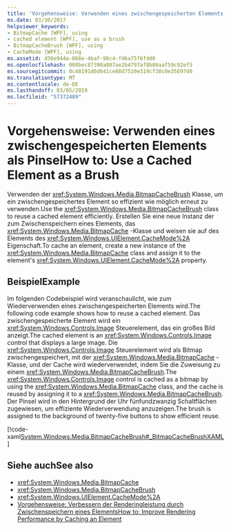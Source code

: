 ```yaml
---
title: 'Vorgehensweise: Verwenden eines zwischengespeicherten Elements als Pinsel'
ms.date: 03/30/2017
helpviewer_keywords:
- BitmapCache [WPF], using
- cached element [WPF], use as a brush
- BitmapCacheBrush [WPF], using
- CacheMode [WPF], using
ms.assetid: d36e944a-866e-4baf-98c4-fd6a75f6fdd0
ms.openlocfilehash: 008bec87390a807ae2b4797af8b86aaf59c92ef5
ms.sourcegitcommit: 0c48191d6d641ce88d7510e319cf38c0e35697d0
ms.translationtype: MT
ms.contentlocale: de-DE
ms.lasthandoff: 03/05/2019
ms.locfileid: "57372489"
---
```

# <a name="how-to-use-a-cached-element-as-a-brush"></a><span data-ttu-id="c7b6c-102">Vorgehensweise: Verwenden eines zwischengespeicherten Elements als Pinsel</span><span class="sxs-lookup"><span data-stu-id="c7b6c-102">How to: Use a Cached Element as a Brush</span></span>
<span data-ttu-id="c7b6c-103">Verwenden der <xref:System.Windows.Media.BitmapCacheBrush> Klasse, um ein zwischengespeichertes Element so effizient wie möglich erneut zu verwenden.</span><span class="sxs-lookup"><span data-stu-id="c7b6c-103">Use the <xref:System.Windows.Media.BitmapCacheBrush> class to reuse a cached element efficiently.</span></span> <span data-ttu-id="c7b6c-104">Erstellen Sie eine neue Instanz der zum Zwischenspeichern eines Elements, das <xref:System.Windows.Media.BitmapCache> -Klasse und weisen sie auf des Elements des <xref:System.Windows.UIElement.CacheMode%2A> Eigenschaft.</span><span class="sxs-lookup"><span data-stu-id="c7b6c-104">To cache an element, create a new instance of the <xref:System.Windows.Media.BitmapCache> class and assign it to the element's <xref:System.Windows.UIElement.CacheMode%2A> property.</span></span>  
  
## <a name="example"></a><span data-ttu-id="c7b6c-105">Beispiel</span><span class="sxs-lookup"><span data-stu-id="c7b6c-105">Example</span></span>  
 <span data-ttu-id="c7b6c-106">Im folgenden Codebeispiel wird veranschaulicht, wie zum Wiederverwenden eines zwischengespeicherten Elements wird.</span><span class="sxs-lookup"><span data-stu-id="c7b6c-106">The following code example shows how to reuse a cached element.</span></span> <span data-ttu-id="c7b6c-107">Das zwischengespeicherte Element wird ein <xref:System.Windows.Controls.Image> Steuerelement, das ein großes Bild anzeigt.</span><span class="sxs-lookup"><span data-stu-id="c7b6c-107">The cached element is an <xref:System.Windows.Controls.Image> control that displays a large image.</span></span> <span data-ttu-id="c7b6c-108">Die <xref:System.Windows.Controls.Image> Steuerelement wird als Bitmap zwischengespeichert, mit der <xref:System.Windows.Media.BitmapCache> -Klasse, und der Cache wird wiederverwendet, indem Sie die Zuweisung zu einem <xref:System.Windows.Media.BitmapCacheBrush>.</span><span class="sxs-lookup"><span data-stu-id="c7b6c-108">The <xref:System.Windows.Controls.Image> control is cached as a bitmap by using the <xref:System.Windows.Media.BitmapCache> class, and the cache is reused by assigning it to a <xref:System.Windows.Media.BitmapCacheBrush>.</span></span> <span data-ttu-id="c7b6c-109">Der Pinsel wird in den Hintergrund der Uhr fünfundzwanzig Schaltflächen zugewiesen, um effiziente Wiederverwendung anzuzeigen.</span><span class="sxs-lookup"><span data-stu-id="c7b6c-109">The brush is assigned to the background of twenty-five buttons to show efficient reuse.</span></span>  
  
 [!code-xaml[System.Windows.Media.BitmapCacheBrush#_BitmapCacheBrushXAML](~/samples/snippets/csharp/VS_Snippets_Wpf/system.windows.media.bitmapcachebrush/cs/window1.xaml#_bitmapcachebrushxaml)]  
  
## <a name="see-also"></a><span data-ttu-id="c7b6c-110">Siehe auch</span><span class="sxs-lookup"><span data-stu-id="c7b6c-110">See also</span></span>
- <xref:System.Windows.Media.BitmapCache>
- <xref:System.Windows.Media.BitmapCacheBrush>
- <xref:System.Windows.UIElement.CacheMode%2A>
- [<span data-ttu-id="c7b6c-111">Vorgehensweise: Verbessern der Renderingleistung durch Zwischenspeichern eines Elements</span><span class="sxs-lookup"><span data-stu-id="c7b6c-111">How to: Improve Rendering Performance by Caching an Element</span></span>](how-to-improve-rendering-performance-by-caching-an-element.md)
